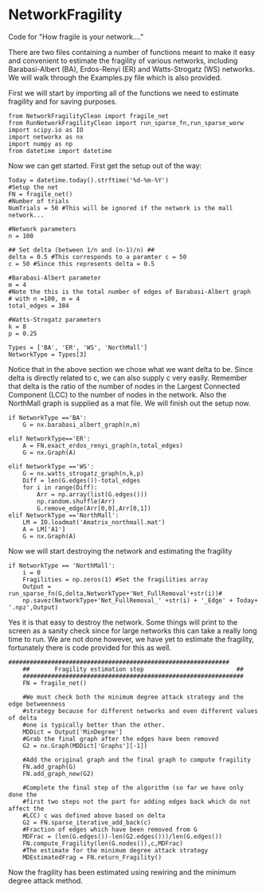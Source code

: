 # NetworkFragility
Code for "How fragile is your network...."

There are two files containing a number of functions meant to make it easy and convenient to estimate the fragility of various networks, including Barabasi-Albert (BA), Erdos-Renyi (ER) and Watts-Strogatz (WS) networks. We will walk through the Examples.py file which is also provided. 

First we will start by importing all of the functions we need to estimate fragility and for saving purposes.

```
from NetworkFragilityClean import fragile_net
from RunNetworkFragilityClean import run_sparse_fn,run_sparse_worw
import scipy.io as IO
import networkx as nx
import numpy as np
from datetime import datetime 
```

Now we can get started. First get the setup out of the way:

```
Today = datetime.today().strftime('%d-%m-%Y')
#Setup the net
FN = fragile_net()
#Number of trials
NumTrials = 50 #This will be ignored if the network is the mall network...

#Network parameters
n = 100

## Set delta (between 1/n and (n-1)/n) ##
delta = 0.5 #This corresponds to a paramter c = 50
c = 50 #Since this represents delta = 0.5

#Barabasi-Albert parameter
m = 4
#Note the this is the total number of edges of Barabasi-Albert graph
# with n =100, m = 4
total_edges = 384

#Watts-Strogatz parameters
k = 8
p = 0.25

Types = ['BA', 'ER', 'WS', 'NorthMall']
NetworkType = Types[3]
```
Notice that in the above section we chose what we want delta to be. Since delta is directly related to c, we can also supply c very easily. Remember that delta is the ratio of the number of nodes in the Largest Connected Component (LCC) to the number of nodes in the network. Also the NorthMall graph is supplied as a mat file. We will finish out the setup now.

```
if NetworkType =='BA':
    G = nx.barabasi_albert_graph(n,m)
    
elif NetworkType=='ER':
    A = FN.exact_erdos_renyi_graph(n,total_edges)
    G = nx.Graph(A)
    
elif NetworkType =='WS':
    G = nx.watts_strogatz_graph(n,k,p)
    Diff = len(G.edges())-total_edges
    for i in range(Diff):
        Arr = np.array(list(G.edges()))
        np.random.shuffle(Arr)
        G.remove_edge(Arr[0,0],Arr[0,1])
elif NetworkType =='NorthMall':
    LM = IO.loadmat('Amatrix_northmall.mat')
    A = LM['A1']
    G = nx.Graph(A)   
```

Now we will start destroying the network and estimating the fragility

```
if NetworkType == 'NorthMall':
    i = 0
    Fragilities = np.zeros(1) #Set the fragilities array
    Output = run_sparse_fn(G,delta,NetworkType+'Net_FullRemoval'+str(i))#
    np.savez(NetworkType+'Net_FullRemoval_' +str(i) + '_Edge' + Today+ '.npz',Output)
```

Yes it is that easy to destroy the network. Some things will print to the screen as a sanity check since for large networks this can take a really long time to run. We are not done however, we have yet to estimate the fragility, fortunately there is code provided for this as well.

```
##############################################################
    ##       Fragility estimation step                          ##
    ##############################################################
    FN = fragile_net()
    
    #We must check both the minimum degree attack strategy and the edge betweenness
    #strategy because for different networks and even different values of delta
    #one is typically better than the other.
    MDDict = Output['MinDegree']
    #Grab the final graph after the edges have been removed
    G2 = nx.Graph(MDDict['Graphs'][-1])
    
    #Add the original graph and the final graph to compute fragility
    FN.add_graph(G)
    FN.add_graph_new(G2)
    
    #Complete the final step of the algorithm (so far we have only done the 
    #first two steps not the part for adding edges back which do not affect the
    #LCC) c was defined above based on delta
    G2 = FN.sparse_iterative_add_back(c)
    #Fraction of edges which have been removed from G
    MDFrac = (len(G.edges())-len(G2.edges()))/len(G.edges())
    FN.compute_Fragility(len(G.nodes()),c,MDFrac)
    #The estimate for the minimum degree attack strategy
    MDEstimatedFrag = FN.return_Fragility() 
```

Now the fragility has been estimated using rewiring and the minimum degree attack method.
